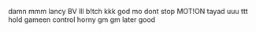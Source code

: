    damn
mmm
lancy 
BV
lll
b!tch
kkk
god
mo
dont stop
MOT!ON
tayad
uuu
ttt
hold
gameen
control
horny
gm gm
later
good
